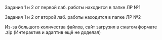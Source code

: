 Задания 1 и 2 от первой лаб. работы находится в папке ЛР №1

Задания 1 и 2 от второй лаб. работы находится в папке ЛР №2


Из-за большого количества файлов, сайт загрузил в сжатом формате .zip (Интерактив и адаптив ещё не доделал)

